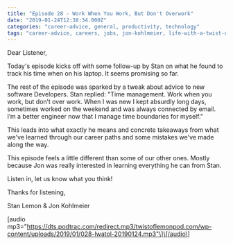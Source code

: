 ```yaml
---
title: "Episode 28 - Work When You Work, But Don't Overwork"
date: "2019-01-24T12:38:34.000Z"
categories: "career-advice, general, productivity, technology"
tags: "career-advice, careers, jobs, jon-kohlmeier, life-with-a-twist-of-lemon, productivity, stan-lemon, time-tracking, work-life-balance"
---
```


Dear Listener,

Today's episode kicks off with some follow-up by Stan on what he found to track his time when on his laptop. It seems promising so far.

The rest of the episode was sparked by a tweak about advice to new software Developers. Stan replied: "Time management. Work when you work, but don’t over work. When I was new I kept absurdly long days, sometimes worked on the weekend and was always connected by email. I’m a better engineer now that I manage time boundaries for myself."

This leads into what exactly he means and concrete takeaways from what we've learned through our career paths and some mistakes we've made along the way.

This episode feels a little different than some of our other ones. Mostly because Jon was really interested in learning everything he can from Stan.

Listen in, let us know what you think!

Thanks for listening,

Stan Lemon & Jon Kohlmeier

\[audio mp3="https://dts.podtrac.com/redirect.mp3/twistoflemonpod.com/wp-content/uploads/2019/01/028-lwatol-20190124.mp3"\]\[/audio\]
